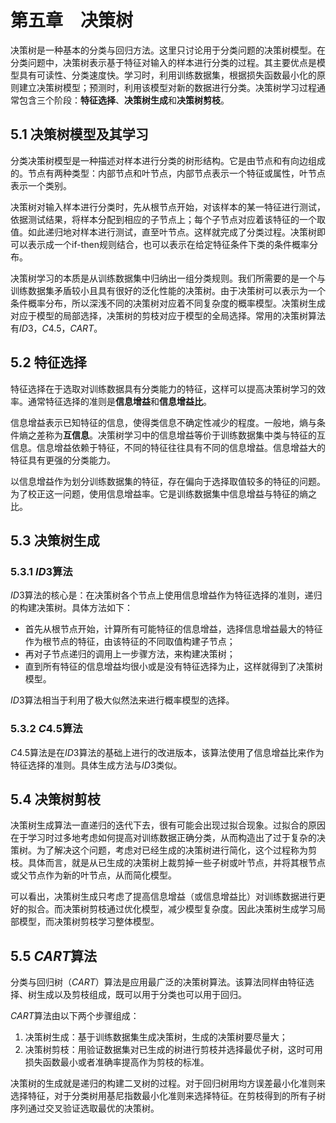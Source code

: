# 第五章　决策树

决策树是一种基本的分类与回归方法。这里只讨论用于分类问题的决策树模型。在分类问题中，决策树表示基于特征对输入的样本进行分类的过程。其主要优点是模型具有可读性、分类速度快。学习时，利用训练数据集，根据损失函数最小化的原则建立决策树模型；预测时，利用该模型对新的数据进行分类。决策树学习过程通常包含三个阶段：**特征选择**、**决策树生成**和**决策树剪枝**。

## 5.1 决策树模型及其学习

分类决策树模型是一种描述对样本进行分类的树形结构。它是由节点和有向边组成的。节点有两种类型：内部节点和叶节点，内部节点表示一个特征或属性，叶节点表示一个类别。

决策树对输入样本进行分类时，先从根节点开始，对该样本的某一特征进行测试，依据测试结果，将样本分配到相应的子节点上；每个子节点对应着该特征的一个取值。如此递归地对样本进行测试，直至叶节点。这样就完成了分类过程。决策树即可以表示成一个if-then规则结合，也可以表示在给定特征条件下类的条件概率分布。

决策树学习的本质是从训练数据集中归纳出一组分类规则。我们所需要的是一个与训练数据集矛盾较小且具有很好的泛化性能的决策树。由于决策树可以表示为一个条件概率分布，所以深浅不同的决策树对应着不同复杂度的概率模型。决策树生成对应于模型的局部选择，决策树的剪枝对应于模型的全局选择。常用的决策树算法有$ID3$，$C4.5$，$CART$。

## 5.2 特征选择

特征选择在于选取对训练数据具有分类能力的特征，这样可以提高决策树学习的效率。通常特征选择的准则是**信息增益**和**信息增益比**。

信息增益表示已知特征的信息，使得类信息不确定性减少的程度。一般地，熵与条件熵之差称为**互信息**。决策树学习中的信息增益等价于训练数据集中类与特征的互信息。信息增益依赖于特征，不同的特征往往具有不同的信息增益。信息增益大的特征具有更强的分类能力。

以信息增益作为划分训练数据集的特征，存在偏向于选择取值较多的特征的问题。为了校正这一问题，使用信息增益率。它是训练数据集中信息增益与特征的熵之比。

## 5.3 决策树生成

### 5.3.1 $ID3$算法

$ID3$算法的核心是：在决策树各个节点上使用信息增益作为特征选择的准则，递归的构建决策树。具体方法如下：

- 首先从根节点开始，计算所有可能特征的信息增益，选择信息增益最大的特征作为根节点的特征，由该特征的不同取值构建子节点；
- 再对子节点递归的调用上一步骤方法，来构建决策树；
- 直到所有特征的信息增益均很小或是没有特征选择为止，这样就得到了决策树模型。

$ID3$算法相当于利用了极大似然法来进行概率模型的选择。

### 5.3.2 $C4.5$算法

$C4.5$算法是在$ID3$算法的基础上进行的改进版本，该算法使用了信息增益比来作为特征选择的准则。具体生成方法与$ID3$类似。

## 5.4 决策树剪枝

决策树生成算法一直递归的迭代下去，很有可能会出现过拟合现象。过拟合的原因在于学习时过多地考虑如何提高对训练数据正确分类，从而构造出了过于复杂的决策树。为了解决这个问题，考虑对已经生成的决策树进行简化，这个过程称为剪枝。具体而言，就是从已生成的决策树上裁剪掉一些子树或叶节点，并将其根节点或父节点作为新的叶节点，从而简化模型。

可以看出，决策树生成只考虑了提高信息增益（或信息增益比）对训练数据进行更好的拟合。而决策树剪枝通过优化模型，减少模型复杂度。因此决策树生成学习局部模型，而决策树剪枝学习整体模型。

## 5.5 $CART$算法

分类与回归树（$CART$）算法是应用最广泛的决策树算法。该算法同样由特征选择、树生成以及剪枝组成，既可以用于分类也可以用于回归。

$CART$算法由以下两个步骤组成：

1. 决策树生成：基于训练数据集生成决策树，生成的决策树要尽量大；
2. 决策树剪枝：用验证数据集对已生成的树进行剪枝并选择最优子树，这时可用损失函数最小或者准确率提高作为剪枝的标准。

决策树的生成就是递归的构建二叉树的过程。对于回归树用均方误差最小化准则来选择特征，对于分类树用基尼指数最小化准则来选择特征。在剪枝得到的所有子树序列通过交叉验证选取最优的决策树。

